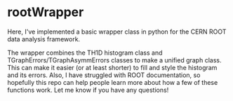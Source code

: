 # rootWrapper

Here, I've implemented a basic wrapper class in python for the CERN ROOT data analysis framework. 

The wrapper combines the TH1D histogram class and TGraphErrors/TGraphAsymmErrors classes to make a unified graph class. This can make it easier (or at least shorter) to fill and style the histogram and its errors. Also, I have struggled with ROOT documentation, so hopefully this repo can help people learn more about how a few of these functions work. Let me know if you have any questions!
